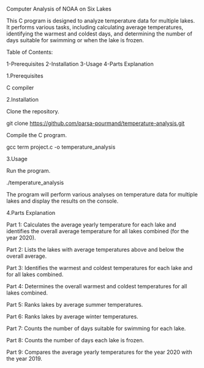Computer Analysis of NOAA on Six Lakes

This C program is designed to analyze temperature data for multiple lakes. It performs various tasks, including calculating average temperatures, identifying the warmest and coldest days, and determining the number of days suitable for swimming or when the lake is frozen.

Table of Contents:

1-Prerequisites
2-Installation
3-Usage
4-Parts Explanation

1.Prerequisites

C compiler

2.Installation

Clone the repository.

git clone https://github.com/parsa-pourmand/temperature-analysis.git

Compile the C program.

gcc term project.c -o temperature_analysis

3.Usage

Run the program.

./temperature_analysis

The program will perform various analyses on temperature data for multiple lakes and display the results on the console.

4.Parts Explanation

Part 1: Calculates the average yearly temperature for each lake and identifies the overall average temperature for all lakes combined (for the year 2020).

Part 2: Lists the lakes with average temperatures above and below the overall average.

Part 3: Identifies the warmest and coldest temperatures for each lake and for all lakes combined.

Part 4: Determines the overall warmest and coldest temperatures for all lakes combined.

Part 5: Ranks lakes by average summer temperatures.

Part 6: Ranks lakes by average winter temperatures.

Part 7: Counts the number of days suitable for swimming for each lake.

Part 8: Counts the number of days each lake is frozen.

Part 9: Compares the average yearly temperatures for the year 2020 with the year 2019.
